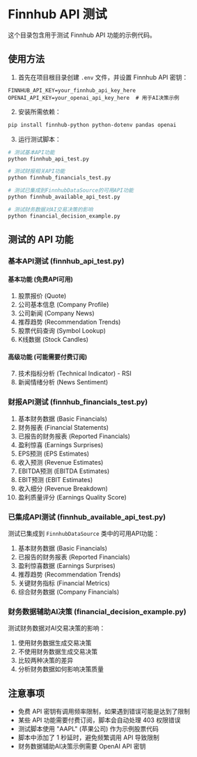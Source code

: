 # Finnhub API 测试

这个目录包含用于测试 Finnhub API 功能的示例代码。

## 使用方法

1. 首先在项目根目录创建 `.env` 文件，并设置 Finnhub API 密钥：

```
FINNHUB_API_KEY=your_finnhub_api_key_here
OPENAI_API_KEY=your_openai_api_key_here  # 用于AI决策示例
```

2. 安装所需依赖：

```bash
pip install finnhub-python python-dotenv pandas openai
```

3. 运行测试脚本：

```bash
# 测试基本API功能
python finnhub_api_test.py

# 测试财报相关API功能
python finnhub_financials_test.py

# 测试已集成到FinnhubDataSource的可用API功能
python finnhub_available_api_test.py

# 测试财务数据对AI交易决策的影响
python financial_decision_example.py
```

## 测试的 API 功能

### 基本API测试 (finnhub_api_test.py)

#### 基本功能 (免费API可用)

1. 股票报价 (Quote)
2. 公司基本信息 (Company Profile)
3. 公司新闻 (Company News)
4. 推荐趋势 (Recommendation Trends)
5. 股票代码查询 (Symbol Lookup)
6. K线数据 (Stock Candles)

#### 高级功能 (可能需要付费订阅)

7. 技术指标分析 (Technical Indicator) - RSI
8. 新闻情绪分析 (News Sentiment)

### 财报API测试 (finnhub_financials_test.py)

1. 基本财务数据 (Basic Financials)
2. 财务报表 (Financial Statements)
3. 已报告的财务报表 (Reported Financials)
4. 盈利惊喜 (Earnings Surprises)
5. EPS预测 (EPS Estimates)
6. 收入预测 (Revenue Estimates)
7. EBITDA预测 (EBITDA Estimates)
8. EBIT预测 (EBIT Estimates)
9. 收入细分 (Revenue Breakdown)
10. 盈利质量评分 (Earnings Quality Score)

### 已集成API测试 (finnhub_available_api_test.py)

测试已集成到 `FinnhubDataSource` 类中的可用API功能：

1. 基本财务数据 (Basic Financials)
2. 已报告的财务报表 (Reported Financials)
3. 盈利惊喜数据 (Earnings Surprises)
4. 推荐趋势 (Recommendation Trends)
5. 关键财务指标 (Financial Metrics)
6. 综合财务数据 (Company Financials)

### 财务数据辅助AI决策 (financial_decision_example.py)

测试财务数据对AI交易决策的影响：

1. 使用财务数据生成交易决策
2. 不使用财务数据生成交易决策
3. 比较两种决策的差异
4. 分析财务数据如何影响决策质量

## 注意事项

- 免费 API 密钥有调用频率限制，如果遇到错误可能是达到了限制
- 某些 API 功能需要付费订阅，脚本会自动处理 403 权限错误
- 测试脚本使用 "AAPL" (苹果公司) 作为示例股票代码
- 脚本中添加了 1 秒延时，避免频繁调用 API 导致限制
- 财务数据辅助AI决策示例需要 OpenAI API 密钥 